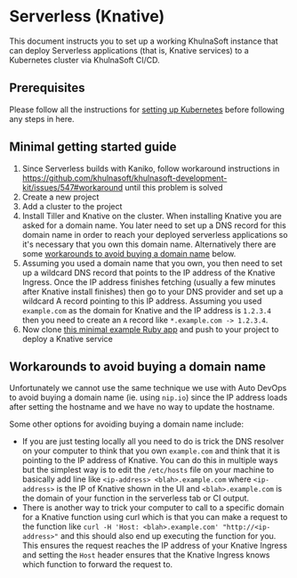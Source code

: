 # Serverless (Knative)

This document instructs you to set up a working KhulnaSoft instance that can
deploy Serverless applications (that is, Knative services) to a Kubernetes cluster
via KhulnaSoft CI/CD.

## Prerequisites

Please follow all the instructions for [setting up Kubernetes](kubernetes/index.md) before following
any steps in here.

## Minimal getting started guide

1. Since Serverless builds with Kaniko, follow workaround instructions
   in
   <https://github.com/khulnasoft/khulnasoft-development-kit/issues/547#workaround>
   until this problem is solved
1. Create a new project
1. Add a cluster to the project
1. Install Tiller and Knative on the cluster.
   When installing Knative you are asked for a domain name. You later need
   to set up a DNS record for this domain name in order to reach your deployed
   serverless applications so it's necessary that you own this domain name.
   Alternatively there are some
   [workarounds to avoid buying a domain name](#workarounds-to-avoid-buying-a-domain-name) below.
1. Assuming you used a domain name that you own, you then need to set up a
   wildcard DNS record that points to the IP address of the Knative Ingress.
   Once the IP address finishes fetching (usually a few minutes after Knative
   install finishes) then go to your DNS provider and set up a wildcard A record
   pointing to this IP address. Assuming you used `example.com` as the domain
   for Knative and the IP address is `1.2.3.4` then you need to create an `A`
   record like `*.example.com -> 1.2.3.4`.
1. Now clone
   [this minimal example Ruby app](https://khulnasoft.com/khulnasoft-org/cluster-integration/knative-examples/knative-ruby-app-kubectl)
   and push to your project to deploy a Knative service

## Workarounds to avoid buying a domain name

Unfortunately we cannot use the same technique we use with Auto DevOps to avoid
buying a domain name (ie. using `nip.io`) since the IP address loads after
setting the hostname and we have no way to update the hostname.

Some other options for avoiding buying a domain name include:

- If you are just testing locally all you need to do is trick the DNS resolver
  on your computer to think that you own `example.com` and think that it is
  pointing to the IP address of Knative. You can do this in multiple ways but
  the simplest way is to edit the `/etc/hosts` file on your machine to
  basically add line like `<ip-address> <blah>.example.com` where
  `<ip-address>` is the IP of Knative shown in the UI and `<blah>.example.com`
  is the domain of your function in the serverless tab or CI output.
- There is another way to trick your computer to call to a specific domain for
  a Knative function using curl which is that you can make a request to the
  function like `curl -H 'Host: <blah>.example.com' "http://<ip-address>"` and
  this should also end up executing the function for you. This ensures the
  request reaches the IP address of your Knative Ingress and setting the `Host`
  header ensures that the Knative Ingress knows which function to forward the
  request to.
